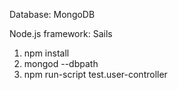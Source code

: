 Database: MongoDB

Node.js framework: Sails

1. npm install
2. mongod --dbpath <path>
3. npm run-script test.user-controller
